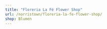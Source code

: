 ```yaml
---
title: "Floreria La Fé Flower Shop"
url: /norristown/floreria-la-fe-flower-shop/
shop: Blumen
---
```

